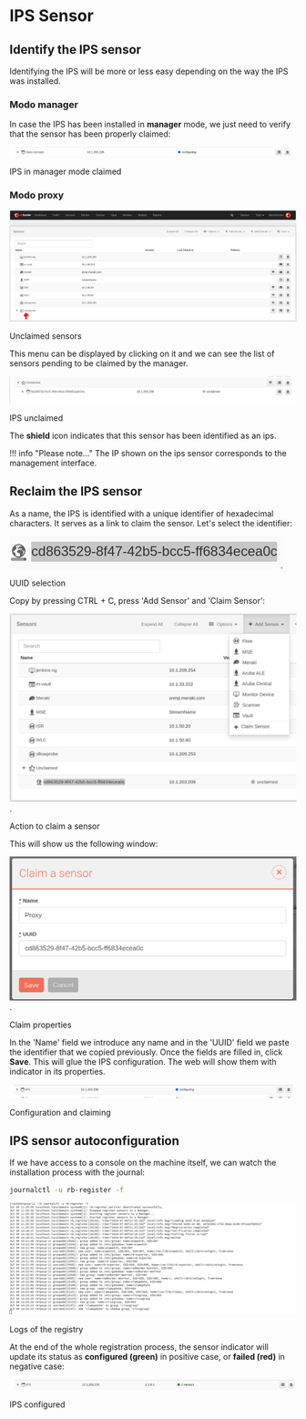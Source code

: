 # IPS Sensor

## Identify the IPS sensor

Identifying the IPS will be more or less easy depending on the way the IPS was installed.

### Modo manager

In case the IPS has been installed in **manager** mode, we just need to verify that the sensor has been properly claimed:

![IPS in manager mode claimed](images/IPS_manager_claimed.png)

IPS in manager mode claimed

### Modo proxy

![Unclaimed sensors](images/Unclaimed_loc.png)

Unclaimed sensors

This menu can be displayed by clicking on it and we can see the list of sensors pending to be claimed by the manager. 

![IPS unclaimed](images/ips_unclaimed.png)

IPS unclaimed

The **shield** icon indicates that this sensor has been identified as an ips.

!!! info "Please note..."
    The IP shown on the ips sensor corresponds to the management interface.

## Reclaim the IPS sensor

As a name, the IPS is identified with a unique identifier of hexadecimal characters. It serves as a link to claim the sensor. Let's select the identifier:

![UUID selection](images/select_uuid.png).

UUID selection

Copy by pressing CTRL + C, press 'Add Sensor' and 'Claim Sensor':

![Action of claiming a sensor](images/Claim_sensor.png).

Action to claim a sensor

This will show us the following window:

![Claim properties](images/Claim_sensor_fields.png).

Claim properties

In the 'Name' field we introduce any name and in the 'UUID' field we paste the identifier that we copied previously. Once the fields are filled in, click **Save**. This will glue the IPS configuration. The web will show them with indicator in its properties.

![Configuration and claim](images/Configuring_claimed_IPS.png)

Configuration and claiming

## IPS sensor autoconfiguration

If we have access to a console on the machine itself, we can watch the installation process with the journal:

``` bash title="Print the setup logs"
journalctl -u rb-register -f
```

![Logs of the registry](images/journal_register.png)

Logs of the registry

At the end of the whole registration process, the sensor indicator will update its status as **configured (green)** in positive case, or **failed (red)** in negative case:

![IPS configured](images/IPS_configured.png)

IPS configured
